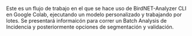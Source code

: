 Este es un flujo de trabajo en el que se hace uso de BirdNET-Analyzer CLI en Google Colab, ejecutando un modelo personalizado y trabajando por lotes.
Se presentará informaicón para correr un Batch Analysis de Incidencia y posteriormente opciones de segmentación y validación.
